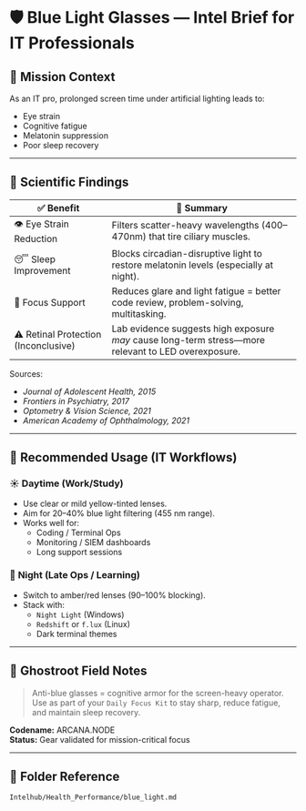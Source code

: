 # 🛡️ Blue Light Glasses — Intel Brief for IT Professionals

## 🎯 Mission Context
As an IT pro, prolonged screen time under artificial lighting leads to:
- Eye strain
- Cognitive fatigue
- Melatonin suppression
- Poor sleep recovery

---

## 🔬 Scientific Findings

| ✅ Benefit | 🧠 Summary |
|-----------|-----------|
| 👁️ Eye Strain Reduction | Filters scatter-heavy wavelengths (400–470nm) that tire ciliary muscles. |
| 😴 Sleep Improvement | Blocks circadian-disruptive light to restore melatonin levels (especially at night). |
| 🧠 Focus Support | Reduces glare and light fatigue = better code review, problem-solving, multitasking. |
| ⚠️ Retinal Protection (Inconclusive) | Lab evidence suggests high exposure *may* cause long-term stress—more relevant to LED overexposure. |

Sources:
- *Journal of Adolescent Health, 2015*
- *Frontiers in Psychiatry, 2017*
- *Optometry & Vision Science, 2021*
- *American Academy of Ophthalmology, 2021*

---

## 🧰 Recommended Usage (IT Workflows)

### ☀️ **Daytime (Work/Study)**
- Use clear or mild yellow-tinted lenses.
- Aim for 20–40% blue light filtering (455 nm range).
- Works well for:
  - Coding / Terminal Ops
  - Monitoring / SIEM dashboards
  - Long support sessions

### 🌙 **Night (Late Ops / Learning)**
- Switch to amber/red lenses (90–100% blocking).
- Stack with:
  - `Night Light` (Windows)
  - `Redshift` or `f.lux` (Linux)
  - Dark terminal themes

---

## 🧠 Ghostroot Field Notes

> Anti-blue glasses = cognitive armor for the screen-heavy operator.  
> Use as part of your `Daily Focus Kit` to stay sharp, reduce fatigue, and maintain sleep recovery.

**Codename:** ARCANA.NODE  
**Status:** Gear validated for mission-critical focus

---

## 🧩 Folder Reference
`Intelhub/Health_Performance/blue_light.md`
